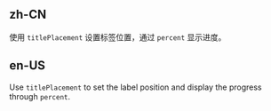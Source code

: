 ## zh-CN

使用 `titlePlacement` 设置标签位置，通过 `percent` 显示进度。

## en-US

Use `titlePlacement` to set the label position and display the progress through `percent`.
